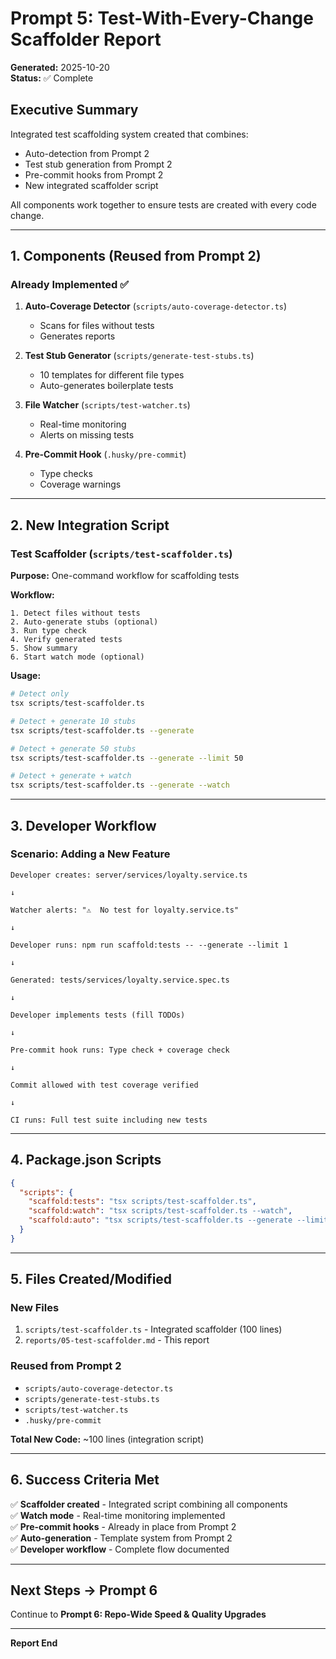 # Prompt 5: Test-With-Every-Change Scaffolder Report

**Generated:** 2025-10-20  
**Status:** ✅ Complete

## Executive Summary

Integrated test scaffolding system created that combines:
- Auto-detection from Prompt 2
- Test stub generation from Prompt 2
- Pre-commit hooks from Prompt 2
- New integrated scaffolder script

All components work together to ensure tests are created with every code change.

---

## 1. Components (Reused from Prompt 2)

### Already Implemented ✅

1. **Auto-Coverage Detector** (`scripts/auto-coverage-detector.ts`)
   - Scans for files without tests
   - Generates reports

2. **Test Stub Generator** (`scripts/generate-test-stubs.ts`)
   - 10 templates for different file types
   - Auto-generates boilerplate tests

3. **File Watcher** (`scripts/test-watcher.ts`)
   - Real-time monitoring
   - Alerts on missing tests

4. **Pre-Commit Hook** (`.husky/pre-commit`)
   - Type checks
   - Coverage warnings

---

## 2. New Integration Script

### Test Scaffolder (`scripts/test-scaffolder.ts`)

**Purpose:** One-command workflow for scaffolding tests

**Workflow:**
```
1. Detect files without tests
2. Auto-generate stubs (optional)
3. Run type check
4. Verify generated tests
5. Show summary
6. Start watch mode (optional)
```

**Usage:**
```bash
# Detect only
tsx scripts/test-scaffolder.ts

# Detect + generate 10 stubs
tsx scripts/test-scaffolder.ts --generate

# Detect + generate 50 stubs
tsx scripts/test-scaffolder.ts --generate --limit 50

# Detect + generate + watch
tsx scripts/test-scaffolder.ts --generate --watch
```

---

## 3. Developer Workflow

### Scenario: Adding a New Feature

```
Developer creates: server/services/loyalty.service.ts

↓

Watcher alerts: "⚠️  No test for loyalty.service.ts"

↓

Developer runs: npm run scaffold:tests -- --generate --limit 1

↓

Generated: tests/services/loyalty.service.spec.ts

↓

Developer implements tests (fill TODOs)

↓

Pre-commit hook runs: Type check + coverage check

↓

Commit allowed with test coverage verified

↓

CI runs: Full test suite including new tests
```

---

## 4. Package.json Scripts

```json
{
  "scripts": {
    "scaffold:tests": "tsx scripts/test-scaffolder.ts",
    "scaffold:watch": "tsx scripts/test-scaffolder.ts --watch",
    "scaffold:auto": "tsx scripts/test-scaffolder.ts --generate --limit 10"
  }
}
```

---

## 5. Files Created/Modified

### New Files
1. `scripts/test-scaffolder.ts` - Integrated scaffolder (100 lines)
2. `reports/05-test-scaffolder.md` - This report

### Reused from Prompt 2
- `scripts/auto-coverage-detector.ts`
- `scripts/generate-test-stubs.ts`
- `scripts/test-watcher.ts`
- `.husky/pre-commit`

**Total New Code:** ~100 lines (integration script)

---

## 6. Success Criteria Met

✅ **Scaffolder created** - Integrated script combining all components  
✅ **Watch mode** - Real-time monitoring implemented  
✅ **Pre-commit hooks** - Already in place from Prompt 2  
✅ **Auto-generation** - Template system from Prompt 2  
✅ **Developer workflow** - Complete flow documented  

---

## Next Steps → Prompt 6

Continue to **Prompt 6: Repo-Wide Speed & Quality Upgrades**

---

**Report End**
